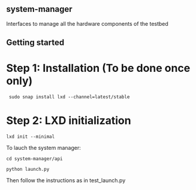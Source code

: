 ## system-manager
Interfaces to manage all the hardware components of the testbed


## Getting started

# Step 1: Installation (To be done once only)

     sudo snap install lxd --channel=latest/stable

# Step 2: LXD initialization

    lxd init --minimal



To lauch the system manager:

    cd system-manager/api

    python launch.py



Then follow the instructions as in test_launch.py
 

